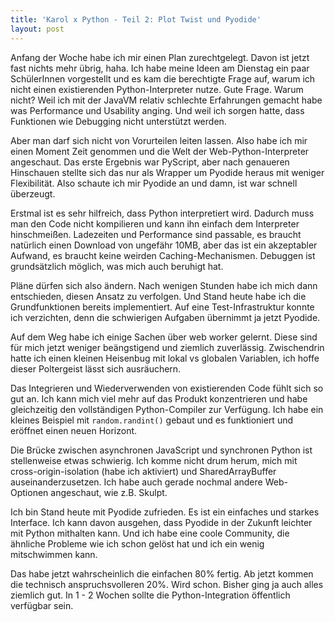 ```yaml
---
title: 'Karol x Python - Teil 2: Plot Twist und Pyodide'
layout: post
---
```


Anfang der Woche habe ich mir einen Plan zurechtgelegt. Davon ist jetzt fast nichts mehr übrig, haha. Ich habe meine Ideen am Dienstag ein paar SchülerInnen vorgestellt und es kam die berechtigte Frage auf, warum ich nicht einen existierenden Python-Interpreter nutze. Gute Frage. Warum nicht? Weil ich mit der JavaVM relativ schlechte Erfahrungen gemacht habe was Performance und Usability anging. Und weil ich sorgen hatte, dass Funktionen wie Debugging nicht unterstützt werden.

Aber man darf sich nicht von Vorurteilen leiten lassen. Also habe ich mir einen Moment Zeit genommen und die Welt der Web-Python-Interpreter angeschaut. Das erste Ergebnis war PyScript, aber nach genaueren Hinschauen stellte sich das nur als Wrapper um Pyodide heraus mit weniger Flexibilität. Also schaute ich mir Pyodide an und damn, ist war schnell überzeugt.

Erstmal ist es sehr hilfreich, dass Python interpretiert wird. Dadurch muss man den Code nicht kompilieren und kann ihn einfach dem Interpreter hinschmeißen. Ladezeiten und Performance sind passable, es braucht natürlich einen Download von ungefähr 10MB, aber das ist ein akzeptabler Aufwand, es braucht keine weirden Caching-Mechanismen. Debuggen ist grundsätzlich möglich, was mich auch beruhigt hat.

Pläne dürfen sich also ändern. Nach wenigen Stunden habe ich mich dann entschieden, diesen Ansatz zu verfolgen. Und Stand heute habe ich die Grundfunktionen bereits implementiert. Auf eine Test-Infrastruktur konnte ich verzichten, denn die schwierigen Aufgaben übernimmt ja jetzt Pyodide.

Auf dem Weg habe ich einige Sachen über web worker gelernt. Diese sind für mich jetzt weniger beängstigend und ziemlich zuverlässig. Zwischendrin hatte ich einen kleinen Heisenbug mit lokal vs globalen Variablen, ich hoffe dieser Poltergeist lässt sich ausräuchern.

Das Integrieren und Wiederverwenden von existierenden Code fühlt sich so gut an. Ich kann mich viel mehr auf das Produkt konzentrieren und habe gleichzeitig den vollständigen Python-Compiler zur Verfügung. Ich habe ein kleines Beispiel mit `random.randint()` gebaut und es funktioniert und eröffnet einen neuen Horizont.

Die Brücke zwischen asynchronen JavaScript und synchronen Python ist stellenweise etwas schwierig. Ich komme nicht drum herum, mich mit cross-origin-isolation (habe ich aktiviert) und SharedArrayBuffer auseinanderzusetzen. Ich habe auch gerade nochmal andere Web-Optionen angeschaut, wie z.B. Skulpt.

Ich bin Stand heute mit Pyodide zufrieden. Es ist ein einfaches und starkes Interface. Ich kann davon ausgehen, dass Pyodide in der Zukunft leichter mit Python mithalten kann. Und ich habe eine coole Community, die ähnliche Probleme wie ich schon gelöst hat und ich ein wenig mitschwimmen kann.

Das habe jetzt wahrscheinlich die einfachen 80% fertig. Ab jetzt kommen die technisch anspruchsvolleren 20%. Wird schon. Bisher ging ja auch alles ziemlich gut. In 1 - 2 Wochen sollte die Python-Integration öffentlich verfügbar sein.
